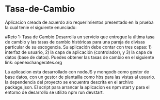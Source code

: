 # Tasa-de-Cambio

Aplicacion creada de acuerdo alo requerimientos presentado en la prueba la cual tenie el siguiente enunciado:

#Reto 1: Tasa de Cambio
Desarrolla un servicio que entregue la última tasa de cambio y las tasas de cambio históricas
para una pareja de divisas particular de su escogencia. Su aplicación debe contar con tres
capas: 1) interfaz de usuario, 2) la capa de aplicación (controlador), y 3) la capa de datos
(base de datos). Puedes obtener las tasas de cambio en el siguiente link:
openexchangerates.org

La aplicacion esta desarrollado con nodeJS y mongodb como gestor de base datos, con un gestor de plantailla como hbs para las vistas al usuario. 
la dependencia del proyecto se encuentra descrita en el archivo package.json.
El script para arrancar la aplicacion es npm start y para el entorno de desarrollo se utilizo npm run devstart.
